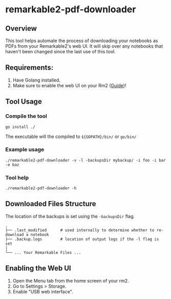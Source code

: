 # remarkable2-pdf-downloader

## Overview

This tool helps automate the process of downloading your notebooks as PDFs from your Remarkable2's web UI.
It will skip over any notebooks that haven't been changed since the last use of this tool.

## Requirements:

1. Have Golang installed.
2. Make sure to enable the web UI on your Rm2 ([Guide](#enabling-the-web-ui))!

## Tool Usage

### Compile the tool
`go install ./`

The executable will the compiled to `${GOPATH}/bin/` or `go/bin/`

### Example usage
`./remarkable2-pdf-downloader -v -l -backupsDir mybackup/ -i foo -i bar -e baz`

### Tool help
`./remarkable2-pdf-downloader -h`

## Downloaded Files Structure

The location of the backups is set using the `-backupsDir` flag.

```
.
├── .last_modified      # used internally to determine whether to re-download a notebook
├── .backup.logs        # location of output logs if the -l flag is set
│
└── ... Your Remarkable Files ...
```

## Enabling the Web UI

1. Open the Menu tab from the home screen of your rm2.
2. Go to Settings > Storage.
3. Enable "USB web interface".